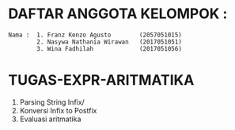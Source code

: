 # DAFTAR ANGGOTA KELOMPOK : 
	Nama : 	1. Franz Kenzo Agusto        (2057051015)
         	2. Nasywa Nathania Wirawan   (2017051051)
         	3. Wina Fadhilah             (2017051056)
# TUGAS-EXPR-ARITMATIKA
1. Parsing String Infix/
2. Konversi Infix to Postfix
3. Evaluasi aritmatika
